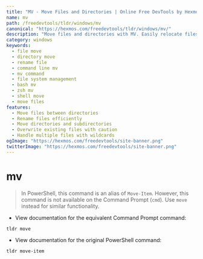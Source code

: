 ```yaml
---
title: "MV - Move Files and Directories | Online Free DevTools by Hexmos"
name: mv
path: /freedevtools/tldr/windows/mv
canonical: "https://hexmos.com/freedevtools/tldr/windows/mv/"
description: "Move files and directories with MV. Easily relocate files, rename items, and manage your file system from the command line. Free online tool, no registration required."
category: windows
keywords:
  - file move
  - directory move
  - rename file
  - command line mv
  - mv command
  - file system management
  - bash mv
  - zsh mv
  - shell move
  - move files
features:
  - Move files between directories
  - Rename files efficiently
  - Move directories and subdirectories
  - Overwrite existing files with caution
  - Handle multiple files with wildcards
ogImage: "https://hexmos.com/freedevtools/site-banner.png"
twitterImage: "https://hexmos.com/freedevtools/site-banner.png"
---
```


# mv

> In PowerShell, this command is an alias of `Move-Item`.
> However, this command is not available on the Command Prompt (`cmd`). Use `move` instead for similar functionality.

- View documentation for the equivalent Command Prompt command:

`tldr move`

- View documentation for the original PowerShell command:

`tldr move-item`

